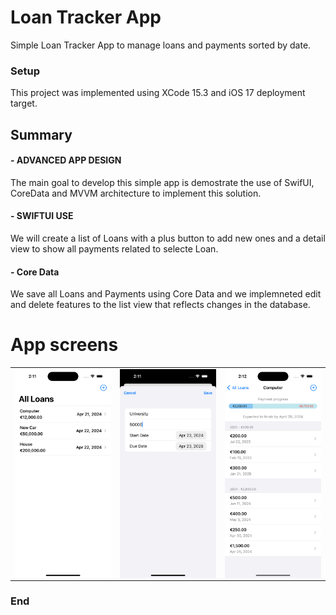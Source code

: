 
# Loan Tracker App

Simple Loan Tracker App to manage loans and payments sorted by date.

### Setup
This project was implemented using XCode 15.3 and iOS 17 deployment target.


## Summary

#### - ADVANCED APP DESIGN
The main goal to develop this simple app is demostrate the use of  SwifUI, CoreData and MVVM architecture to implement this solution.

#### - SWIFTUI USE
We will create a list of Loans with a plus button to add new ones and a detail view to show all payments related to selecte Loan.

#### - Core Data
We save all Loans and Payments using Core Data and we implemneted edit and delete features to the list view that reflects changes in the database.

# App screens

<table style="width:100%">
  <tr>
    <td><img src="Screenshots/1.png" alt="drawing" width="400" heigh="867" align="center"/></th>
    <td><img src="Screenshots/2.png" alt="drawing" width="400" heigh="867" align="center"/></th>
    <td><img src="Screenshots/3.png" alt="drawing" width="400" heigh="867" align="center"/></th>
  </tr>
</table>


### End

